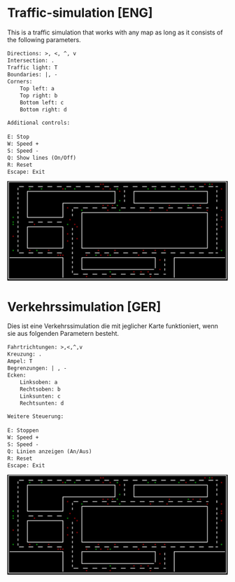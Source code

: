 # Traffic-simulation [ENG]
This is a traffic simulation that works with any map as long as it consists of the following parameters.

````
Directions: >, <, ^, v
Intersection: .
Traffic light: T
Boundaries: |, -
Corners:
    Top left: a
    Top right: b
    Bottom left: c
    Bottom right: d
````
````
Additional controls:

E: Stop
W: Speed +
S: Speed -
Q: Show lines (On/Off)
R: Reset
Escape: Exit
````
![Bild 1](pics/verkehrs_sim.jpg)

# Verkehrssimulation [GER]
Dies ist eine Verkehrssimulation die mit jeglicher Karte funktioniert, wenn sie aus folgenden Parametern besteht.

````
Fahrtrichtungen: >,<,^,v
Kreuzung: .
Ampel: T
Begrenzungen: | , -
Ecken:
    Linksoben: a
    Rechtsoben: b
    Linksunten: c
    Rechtsunten: d
````
````
Weitere Steuerung:

E: Stoppen
W: Speed +
S: Speed -
Q: Linien anzeigen (An/Aus)
R: Reset
Escape: Exit
````

![Bild 1](pics/verkehrs_sim.jpg)